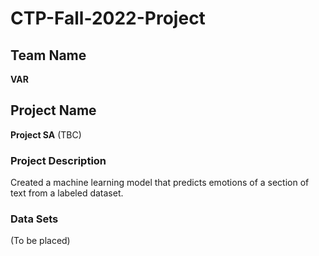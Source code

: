 # CTP-Fall-2022-Project

## Team Name

**VAR**

## Project Name

**Project SA** (TBC)

### Project Description

Created a machine learning model that predicts emotions of a section of text from a labeled dataset.

### Data Sets

(To be placed)

